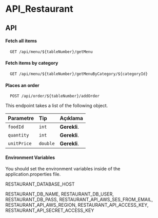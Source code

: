 # API_Restaurant


## API

#### Fetch all items

```http
  GET /api/menu/${tableNumber}/getMenu
```

#### Fetch items by category

```http
  GET /api/menu/${tableNumber}/getMenuByCategory/${categoryId}
```

#### Places an order

```http
  POST /api/order/${tableNumber}/addOrder
```
This endpoint takes a list of the following object.

| Parametre    | Tip     | Açıklama                           |
| :--------    | :------- | :-------------------------------- |
| `foodId`     | `int` | **Gerekli**.                         |
| `quantity`   | `int` | **Gerekli**.                         |
| `unitPrice`  | `double` | **Gerekli**.                      |


#### Environment Variables
You should set the environment variables inside of the application.properties file.

 RESTAURANT_DATABASE_HOST

 RESTAURANT_DB_NAME,
 RESTAURANT_DB_USER,
 RESTAURANT_DB_PASS,
 RESTAURANT_API_AWS_SES_FROM_EMAIL,
 RESTAURANT_API_AWS_REGION,
 RESTAURANT_API_ACCESS_KEY,
 RESTAURANT_API_SECRET_ACCESS_KEY
